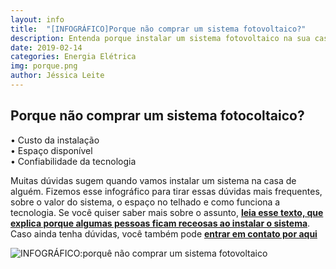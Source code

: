 ```yaml
---
layout: info
title:  "[INFOGRÁFICO]Porque não comprar um sistema fotovoltaico?"
description: Entenda porque instalar um sistema fotovoltaico na sua casa é uma boa ideia
date: 2019-02-14
categories: Energia Elétrica
img: porque.png
author: Jéssica Leite
---
```



<h2>Porque não comprar um sistema fotocoltaico?</h2>
  
•	Custo da instalação   
•	Espaço disponível  
•	Confiabilidade da tecnologia  


Muitas dúvidas sugem quando vamos instalar um sistema na casa de alguém. Fizemos esse infográfico para tirar essas dúvidas mais frequentes, sobre o valor do sistema, o espaço no telhado e como funciona a tecnologia. Se você quiser saber mais sobre o assunto, **[leia esse texto, que explica porque algumas pessoas ficam receosas ao instalar o sistema](http://primariaenergia.com/blog/porque-nao-energia-solar/)**. Caso ainda tenha dúvidas, você também pode **[entrar em contato por aqui](http://primariaenergia.com/contact.html)**


![INFOGRÁFICO:porquê não comprar um sistema fotovoltaico](https://d335luupugsy2.cloudfront.net/cms/files/68769/1550143382/$eke0by3tybc)
